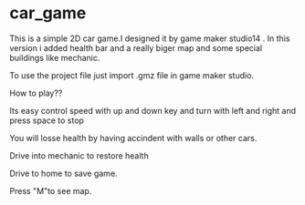 # car_game
This is a simple 2D car game.I designed it by game maker studio14 .
In this version i added health bar and a really biger map and some special buildings like mechanic.

To use the project file just import .gmz file in game maker studio.

How to play??

Its easy control speed with up and down key and turn with left and right and press space to stop

You will losse health by having accindent with walls or other cars.

Drive into mechanic to restore health 

Drive to home to save game.

Press "M"to see map.
